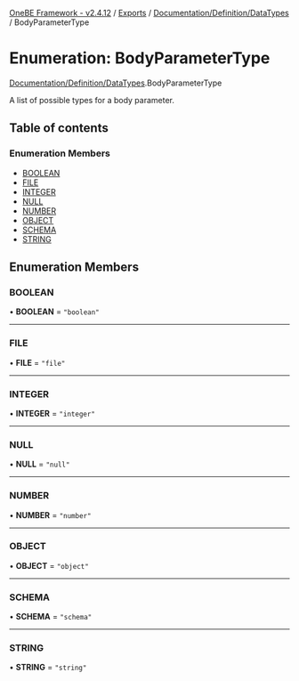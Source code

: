 [OneBE Framework - v2.4.12](../README.md) / [Exports](../modules.md) / [Documentation/Definition/DataTypes](../modules/Documentation_Definition_DataTypes.md) / BodyParameterType

# Enumeration: BodyParameterType

[Documentation/Definition/DataTypes](../modules/Documentation_Definition_DataTypes.md).BodyParameterType

A list of possible types for a body parameter.

## Table of contents

### Enumeration Members

- [BOOLEAN](Documentation_Definition_DataTypes.BodyParameterType.md#boolean)
- [FILE](Documentation_Definition_DataTypes.BodyParameterType.md#file)
- [INTEGER](Documentation_Definition_DataTypes.BodyParameterType.md#integer)
- [NULL](Documentation_Definition_DataTypes.BodyParameterType.md#null)
- [NUMBER](Documentation_Definition_DataTypes.BodyParameterType.md#number)
- [OBJECT](Documentation_Definition_DataTypes.BodyParameterType.md#object)
- [SCHEMA](Documentation_Definition_DataTypes.BodyParameterType.md#schema)
- [STRING](Documentation_Definition_DataTypes.BodyParameterType.md#string)

## Enumeration Members

### BOOLEAN

• **BOOLEAN** = ``"boolean"``

___

### FILE

• **FILE** = ``"file"``

___

### INTEGER

• **INTEGER** = ``"integer"``

___

### NULL

• **NULL** = ``"null"``

___

### NUMBER

• **NUMBER** = ``"number"``

___

### OBJECT

• **OBJECT** = ``"object"``

___

### SCHEMA

• **SCHEMA** = ``"schema"``

___

### STRING

• **STRING** = ``"string"``
